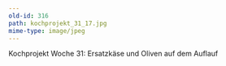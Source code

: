 ```yaml
---
old-id: 316
path: kochprojekt_31_17.jpg
mime-type: image/jpeg
---
```

Kochprojekt Woche 31:
Ersatzkäse und Oliven auf dem Auflauf
